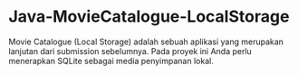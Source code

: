 # Java-MovieCatalogue-LocalStorage
Movie Catalogue (Local Storage) adalah sebuah aplikasi yang merupakan lanjutan dari submission sebelumnya. Pada proyek ini Anda perlu menerapkan SQLite sebagai media penyimpanan lokal. 
